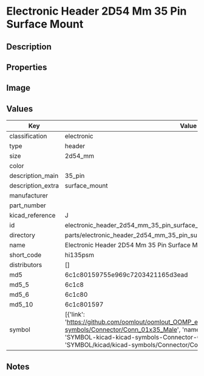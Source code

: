 # Electronic Header 2D54 Mm 35 Pin Surface Mount

## Description

## Properties


## Image


## Values

| Key | Value |
| --- | --- |
| classification | electronic |
| type | header |
| size | 2d54_mm |
| color |  |
| description_main | 35_pin |
| description_extra | surface_mount |
| manufacturer |  |
| part_number |  |
| kicad_reference | J |
| id | electronic_header_2d54_mm_35_pin_surface_mount |
| directory | parts/electronic_header_2d54_mm_35_pin_surface_mount |
| name | Electronic Header 2D54 Mm 35 Pin Surface Mount |
| short_code | hi135psm |
| distributors | [] |
| md5 | 6c1c80159755e969c7203421165d3ead |
| md5_5 | 6c1c8 |
| md5_6 | 6c1c80 |
| md5_10 | 6c1c801597 |
| symbol | [{'link': 'https://github.com/oomlout/oomlout_OOMP_eda_V2/tree/main/SYMBOL/kicad/kicad-symbols/Connector/Conn_01x35_Male', 'name': 'Connector : Conn_01x35_Male', 'id': 'SYMBOL-kicad-kicad-symbols-Connector-Conn_01x35_Male', 'directory': 'SYMBOL/kicad/kicad-symbols/Connector/Conn_01x35_Male/'}] |

## Notes

